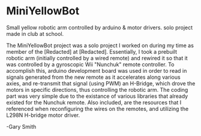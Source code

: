 # MiniYellowBot
Small yellow robotic arm controlled by arduino &amp; motor drivers. solo project made in club at school.


The MiniYellowBot project was a solo project I worked on during my time as member of the [Redacted] at [Redacted].
Essentially, I took a prebuilt robotic arm (initially controlled by a wired remote) and rewired it so that it was controlled by a gyroscopic Wii "Nunchuk" remote controller.
To accomplish this, arduino development board was used in order to read in signals generated from the new remote as it accelerates along various axies, and re-transmit that signal (using PWM) an H-Bridge, which drove the motors in specific directions, thus controlling the robotic arm.
The coding part was very simple due to the existance of various libraries that already existed for the Nunchuk remote.
Also included, are the resources that I referenced when reconfiguring the wires on the remotes, and utilizing the L298N H-bridge motor driver.

-Gary Smith

